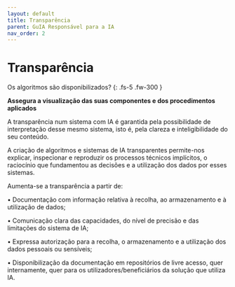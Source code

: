 ```yaml
---
layout: default
title: Transparência
parent: GuIA Responsável para a IA
nav_order: 2
---
```


# Transparência

Os algoritmos são disponibilizados?
{: .fs-5 .fw-300 }


**Assegura a visualização das suas componentes e dos procedimentos aplicados**

A transparência num sistema com IA é garantida pela possibilidade de interpretação desse mesmo sistema, isto é, pela clareza e inteligibilidade do seu conteúdo.

A criação de algoritmos e sistemas de IA transparentes permite-nos explicar, inspecionar e reproduzir os processos técnicos implícitos, o raciocínio que fundamentou as decisões e a utilização dos dados por esses sistemas.

Aumenta-se a transparência a partir de:

• Documentação com informação relativa à recolha, ao armazenamento e à utilização de dados;

• Comunicação clara das capacidades, do nível de precisão e das limitações do sistema de IA;

• Expressa autorização para a recolha, o armazenamento e a utilização dos dados pessoais ou sensíveis;

• Disponibilização da documentação em repositórios de livre acesso, quer internamente, quer para os utilizadores/beneficiários da solução que utiliza IA.
